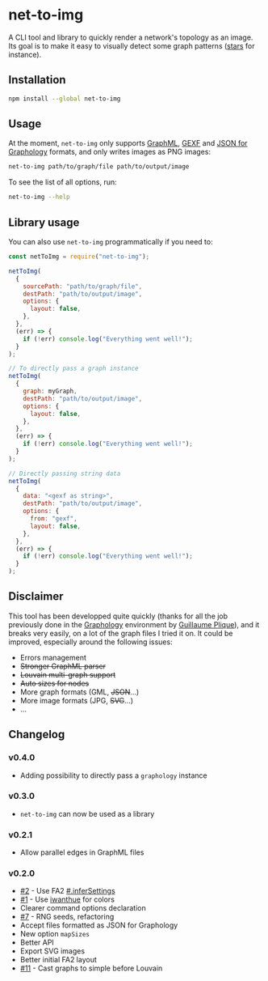# net-to-img

A CLI tool and library to quickly render a network's topology as an image. Its goal is to make it easy to visually detect some graph patterns ([stars](<https://en.wikipedia.org/wiki/Star_(graph_theory)>) for instance).

## Installation

```bash
npm install --global net-to-img
```

## Usage

At the moment, `net-to-img` only supports [GraphML](https://en.wikipedia.org/wiki/GraphML), [GEXF](https://gephi.org/gexf/format/) and [JSON for Graphology](https://graphology.github.io/serialization.html#format) formats, and only writes images as PNG images:

```bash
net-to-img path/to/graph/file path/to/output/image
```

To see the list of all options, run:

```bash
net-to-img --help
```

## Library usage

You can also use `net-to-img` programmatically if you need to:

```js
const netToImg = require("net-to-img");

netToImg(
  {
    sourcePath: "path/to/graph/file",
    destPath: "path/to/output/image",
    options: {
      layout: false,
    },
  },
  (err) => {
    if (!err) console.log("Everything went well!");
  }
);

// To directly pass a graph instance
netToImg(
  {
    graph: myGraph,
    destPath: "path/to/output/image",
    options: {
      layout: false,
    },
  },
  (err) => {
    if (!err) console.log("Everything went well!");
  }
);

// Directly passing string data
netToImg(
  {
    data: "<gexf as string>",
    destPath: "path/to/output/image",
    options: {
      from: "gexf",
      layout: false,
    },
  },
  (err) => {
    if (!err) console.log("Everything went well!");
  }
);
```

## Disclaimer

This tool has been developped quite quickly (thanks for all the job previously done in the [Graphology](https://github.com/graphology) environment by [Guillaume Plique](http://github.com/yomguithereal)), and it breaks very easily, on a lot of the graph files I tried it on. It could be improved, especially around the following issues:

- Errors management
- ~~Stronger GraphML parser~~
- ~~Louvain multi-graph support~~
- ~~Auto sizes for nodes~~
- More graph formats (GML, ~~JSON~~...)
- More image formats (JPG, ~~SVG~~...)
- ...

## Changelog

### v0.4.0

- Adding possibility to directly pass a `graphology` instance

### v0.3.0

- `net-to-img` can now be used as a library

### v0.2.1

- Allow parallel edges in GraphML files

### v0.2.0

- [#2](https://github.com/jacomyal/net-to-img/issues/2) - Use FA2 [#.inferSettings](https://github.com/graphology/graphology-layout-forceatlas2#infersettings)
- [#1](https://github.com/jacomyal/net-to-img/issues/1) - Use [iwanthue](https://www.npmjs.com/package/iwanthue) for colors
- Clearer command options declaration
- [#7](https://github.com/jacomyal/net-to-img/issues/7) - RNG seeds, refactoring
- Accept files formatted as JSON for Graphology
- New option `mapSizes`
- Better API
- Export SVG images
- Better initial FA2 layout
- [#11](https://github.com/jacomyal/net-to-img/issues/11) - Cast graphs to simple before Louvain
